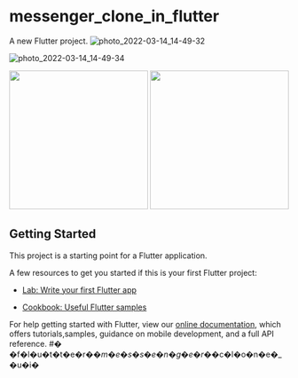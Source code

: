 # messenger_clone_in_flutter

A new Flutter project.
![photo_2022-03-14_14-49-32](https://user-images.githubusercontent.com/68488154/158137059-fa975f94-15a5-4b30-a631-690843293431.jpg)

![photo_2022-03-14_14-49-34](https://user-images.githubusercontent.com/68488154/158137074-6f43725b-8b9f-4609-90d6-65d9a67d983a.jpg)

<div>
      <img style="width: 250px;" src="https://user-images.githubusercontent.com/68488154/158137059-fa975f94-15a5-4b30-a631-690843293431.jpg" alt="">
      <img style="width: 250px;" src="https://user-images.githubusercontent.com/68488154/158137074-6f43725b-8b9f-4609-90d6-65d9a67d983a.jpg" alt="">
</div>


## Getting Started

This project is a starting point for a Flutter application.

A few resources to get you started if this is your first Flutter project:

- [Lab: Write your first Flutter app](https://flutter.dev/docs/get-started/codelab)

- [Cookbook: Useful Flutter samples](https://flutter.dev/docs/cookbook)

For help getting started with Flutter, view our [online documentation](https://flutter.dev/docs), which offers tutorials,samples, guidance on mobile development, and a full API reference.
#� �f�l�u�t�t�e�r�_�m�e�s�s�e�n�g�e�r�_�c�l�o�n�e�_�u�i�
